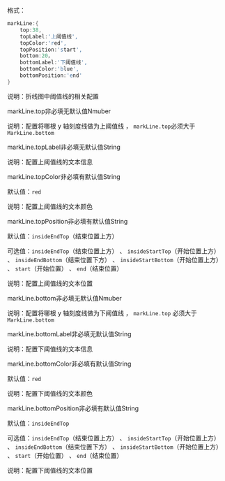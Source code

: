格式：

```d
markLine:{
    top:38,
    topLabel:'上阈值线',
    topColor:'red',
    topPosition:'start',
    bottom:20，
    bottomLabel:'下阈值线',
    bottomColor:'blue',
    bottomPosition:'end'
}
```

说明：折线图中阈值线的相关配置

<p class='ev_expand_title'>markLine.top<span class='ev_expand_required'>非必填</span><span class='ev_expand_defaults'>无默认值</span><span class='ev_expand_type'>Nmuber</span>

<p class='ev_expand_introduce'>说明：配置将哪根 y 轴刻度线做为上阈值线 ， <code>markLine.top</code>必须大于 <code>MarkLine.bottom</code>

<p class='ev_expand_title'>markLine.topLabel<span class='ev_expand_required'>非必填</span><span class='ev_expand_defaults'>无默认值</span><span class='ev_expand_type'>String</span>

<p class='ev_expand_introduce'>说明：配置上阈值线的文本信息

<p class='ev_expand_title'>markLine.topColor<span class='ev_expand_required'>非必填</span><span class='ev_expand_defaults'>有默认值</span><span class='ev_expand_type'>String</span>

<p class='ev_expand_introduce'>默认值：<code>red</code>

<p class='ev_expand_introduce'>说明：配置上阈值线的文本颜色

<p class='ev_expand_title'>markLine.topPosition<span class='ev_expand_required'>非必填</span><span class='ev_expand_defaults'>有默认值</span><span class='ev_expand_type'>String</span>

<p class='ev_expand_introduce'>默认值：<code>insideEndTop</code>（结束位置上方）

<p class='ev_expand_introduce'>可选值：<code>insideEndTop</code>（结束位置上方） 、 <code>insideStartTop</code>（开始位置上方） 、 <code>insideEndBottom</code>（结束位置下方） 、 <code>insideStartBottom</code>（开始位置上方） 、 <code>start</code>（开始位置） 、 <code>end</code>（结束位置）

<p class='ev_expand_introduce'>说明：配置上阈值线的文本位置

<p class='ev_expand_title'>markLine.bottom<span class='ev_expand_required'>非必填</span><span class='ev_expand_defaults'>无默认值</span><span class='ev_expand_type'>Nmuber</span>

<p class='ev_expand_introduce'>说明：配置将哪根 y 轴刻度线做为下阈值线 ， <code>markLine.top</code> 必须大于 <code>MarkLine.bottom</code>

<p class='ev_expand_title'>markLine.bottomLabel<span class='ev_expand_required'>非必填</span><span class='ev_expand_defaults'>无默认值</span><span class='ev_expand_type'>String</span>

<p class='ev_expand_introduce'>说明：配置下阈值线的文本信息

<p class='ev_expand_title'>markLine.bottomColor<span class='ev_expand_required'>非必填</span><span class='ev_expand_defaults'>有默认值</span><span class='ev_expand_type'>String</span>

<p class='ev_expand_introduce'>默认值：<code>red</code>

<p class='ev_expand_introduce'>说明：配置下阈值线的文本颜色

<p class='ev_expand_title'>markLine.bottomPosition<span class='ev_expand_required'>非必填</span><span class='ev_expand_defaults'>有默认值</span><span class='ev_expand_type'>String</span>

<p class='ev_expand_introduce'>默认值：<code>insideEndTop</code>

<p class='ev_expand_introduce'>可选值：<code>insideEndTop</code>（结束位置上方） 、 <code>insideStartTop</code>（开始位置上方） 、 <code>insideEndBottom</code>（结束位置下方） 、 <code>insideStartBottom</code>（开始位置上方） 、 <code>start</code>（开始位置） 、 <code>end</code>（结束位置）

<p class='ev_expand_introduce'>说明：配置下阈值线的文本位置
